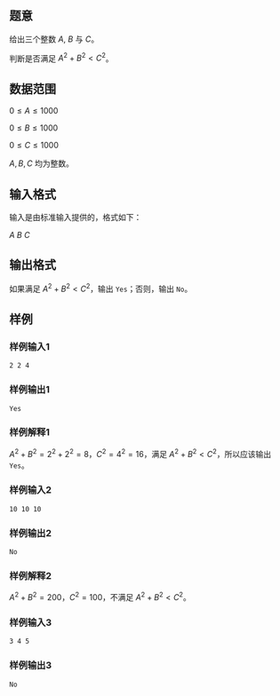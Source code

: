 ## 题意 

给出三个整数 $A$, $B$ 与 $C$。

判断是否满足 $A^2 + B^2 < C^2$。

## 数据范围

$0 \leq A \leq 1000$

$0 \leq B \leq 1000$

$0 \leq C \leq 1000$

$A, B, C$ 均为整数。

## 输入格式

输入是由标准输入提供的，格式如下：

$A$ $B$ $C$

## 输出格式

如果满足 $A^2 + B^2 < C^2$，输出 `Yes`；否则，输出 `No`。

## 样例

### 样例输入1

```
2 2 4
```

### 样例输出1

```
Yes
```

### 样例解释1

$A^2 + B^2 = 2^2 + 2^2 = 8$，$C^2 = 4^2 = 16$，满足 $A^2 + B^2 < C^2$，所以应该输出 `Yes`。

### 样例输入2

```
10 10 10
```

### 样例输出2

```
No
```

### 样例解释2

$A^2 + B^2 = 200$，$C^2 = 100$，不满足 $A^2 + B^2 < C^2$。

### 样例输入3

```
3 4 5
```

### 样例输出3

```
No
```
